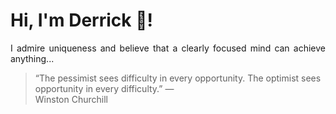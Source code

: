 # Hi, I'm Derrick 👋!
<p align="justify">I admire uniqueness and believe that a clearly focused mind can achieve anything...</p> 
<!-- #quote-start -->
<blockquote>&ldquo;The pessimist sees difficulty in every opportunity. The optimist sees opportunity in every difficulty.&rdquo; &mdash; <footer>Winston Churchill</footer></blockquote>
<!-- #quote-end -->
